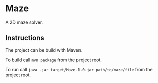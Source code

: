 # Maze
A 2D maze solver.

## Instructions

The project can be build with Maven.

To build call `mvn package` from the project root.

To run call `java -jar target/Maze-1.0.jar path/to/maze/file` from the project root.
